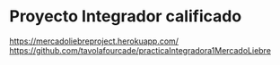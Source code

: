 # Proyecto Integrador calificado

https://mercadoliebreproject.herokuapp.com/
https://github.com/tavolafourcade/practicaIntegradora1MercadoLiebre
